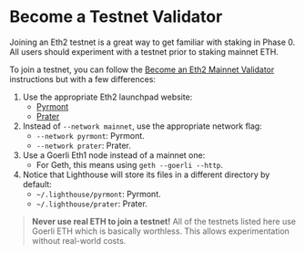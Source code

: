 # Become a Testnet Validator

[mainnet-validator]: ./mainnet-validator.md
[pyrmont-launchpad]: https://pyrmont.launchpad.ethereum.org/
[prater-launchpad]: https://prater.launchpad.ethereum.org/

Joining an Eth2 testnet is a great way to get familiar with staking in Phase 0.  All users should
experiment with a testnet prior to staking mainnet ETH.

To join a testnet, you can follow the [Become an Eth2 Mainnet Validator][mainnet-validator]
instructions but with a few differences:

1. Use the appropriate Eth2 launchpad website:
    - [Pyrmont][pyrmont-launchpad]
    - [Prater][prater-launchpad]
1. Instead of `--network mainnet`, use the appropriate network flag:
   - `--network pyrmont`: Pyrmont.
   - `--network prater`: Prater.
1. Use a Goerli Eth1 node instead of a mainnet one:
   - For Geth, this means using `geth --goerli --http`.
1. Notice that Lighthouse will store its files in a different directory by default:
   - `~/.lighthouse/pyrmont`: Pyrmont.
   - `~/.lighthouse/prater`: Prater.

>
> **Never use real ETH to join a testnet!** All of the testnets listed here use Goerli ETH which is
> basically worthless. This allows experimentation without real-world costs.
